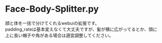 ﻿# Face-Body-Splitter.py
顔と体を一括で分けてくれるwebuiの拡張です。  
padding_rateは基本変えなくて大丈夫ですが、髪が横に広がってるとか、頭に上に長い帽子や角がある場合は適宜調整してください。
